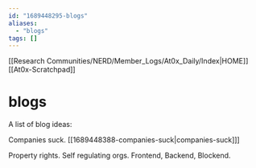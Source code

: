 ```yaml
---
id: "1689448295-blogs"
aliases:
  - "blogs"
tags: []
---
```

[[Research Communities/NERD/Member_Logs/At0x_Daily/Index|HOME]]
[[At0x-Scratchpad]]
# blogs

A list of blog ideas:

Companies suck. [[1689448388-companies-suck|companies-suck]]]

Property rights.
Self regulating orgs.
Frontend, Backend, Blockend.
